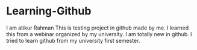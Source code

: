 # Learning-Github
I am atikur Rahman
This is testing project in github made by me.
I learned this from a webinar organized by my university.
I am totally new in github. I tried to learn  github from my university first semester.
